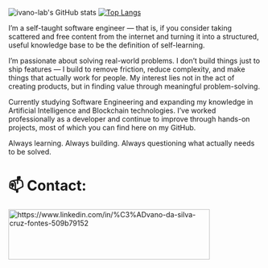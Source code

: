 ![ivano-lab's GitHub stats](https://github-readme-stats.vercel.app/api?username=ivano-lab&show_icons=true&theme=radical) [![Top Langs](https://github-readme-stats.vercel.app/api/top-langs/?username=ivano-lab&layout=compact&langs_count=8&theme=synthwave)](https://github.com/anuraghazra/github-readme-stats)

I’m a self-taught software engineer — that is, if you consider taking scattered and free content from the internet and turning it into a structured, useful knowledge base to be the definition of self-learning.

I’m passionate about solving real-world problems. I don’t build things just to ship features — I build to remove friction, reduce complexity, and make things that actually work for people. My interest lies not in the act of creating products, but in finding value through meaningful problem-solving.

Currently studying Software Engineering and expanding my knowledge in Artificial Intelligence and Blockchain technologies. I’ve worked professionally as a developer and continue to improve through hands-on projects, most of which you can find here on my GitHub.

Always learning. Always building. Always questioning what actually needs to be solved.

# 📫 Contact: 
<a href="https://www.linkedin.com/in/%C3%ADvano-da-silva-cruz-fontes-509b79152" target="_blank"><img align="center" src="https://cdn.svgporn.com/logos/linkedin.svg" alt="https://www.linkedin.com/in/%C3%ADvano-da-silva-cruz-fontes-509b79152" height="100" width="400" /></a>
